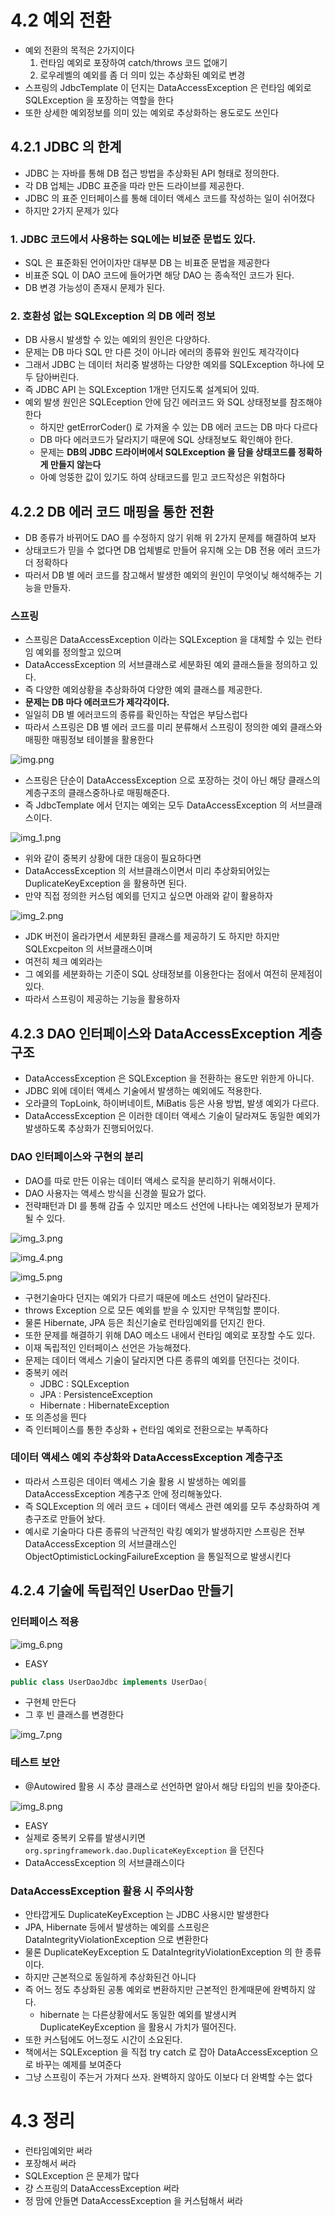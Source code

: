 # 4.2 예외 전환
- 예외 전환의 목적은 2가지이다
  1. 런타임 예외로 포장하여 catch/throws 코드 없애기 
  2. 로우레벨의 예외를 좀 더 의미 있는 추상화된 예외로 변경
- 스프링의 JdbcTemplate 이 던지는 DataAccessException 은 런타임 예외로 SQLException 을 포장하는 역할을 한다
- 또한 상세한 예외정보를 의미 있는 예외로 추상화하는 용도로도 쓰인다

## 4.2.1 JDBC 의 한계
- JDBC 는 자바를 통해 DB 접근 방법을 추상화된 API 형태로 정의한다.
- 각 DB 업체는 JDBC 표준을 따라 만든 드라이브를 제공한다.
- JDBC 의 표준 인터페이스를 통해 데이터 액세스 코드를 작성하는 일이 쉬어졌다
- 하지만 2가지 문제가 있다


### 1. JDBC 코드에서 사용하는 SQL에는 비뵤준 문법도 있다.
- SQL 은 표준화된 언어이자만 대부분 DB 는 비표준 문법을 제공한다
- 비표준 SQL 이 DAO 코드에 들어가면 해당 DAO 는 종속적인 코드가 된다.
- DB 변경 가능성이 존재시 문제가 된다.

### 2. 호환성 없는 SQLException 의 DB 에러 정보
- DB 사용시 발생할 수 있는 예외의 원인은 다양하다.
- 문제는 DB 마다 SQL 만 다른 것이 아니라 에러의 종류와 원인도 제각각이다
- 그래서 JDBC 는 데이터 처리중 발생하는 다양한 예외를 SQLException 하나에 모두 담아버린다.
- 즉 JDBC API 는 SQLException 1개만 던지도록 설계되어 있따.
- 예외 발생 원인은 SQLEception 안에 담긴 에러코드 와 SQL 상태정보를 참조해야 한다
  - 하지만 getErrorCoder() 로 가져올 수 있는 DB 에러 코드는 DB 마다 다르다
  - DB 마다 에러코드가 달라지기 때문에 SQL 상태정보도 확인해야 한다.
  - 문제는 **DB의 JDBC 드라이버에서 SQLException 을 담을 상태코드를 정확하게 만들지 않는다**
  - 아예 엉뚱한 값이 있기도 하여 상태코드를 믿고 코드작성은 위험하다

## 4.2.2 DB 에러 코드 매핑을 통한 전환
- DB 종류가 바뀌어도 DAO 를 수정하지 않기 위해 위 2가지 문제를 해결하여 보자
- 상태코드가 믿을 수 없다면 DB 업체별로 만들어 유지해 오는 DB 전용 에러 코드가 더 정확하다
- 따러서 DB 별 에러 코드를 참고해서 발생한 예외의 원인이 무엇이닞 해석해주는 기능을 만들자.

### 스프링
- 스프링은 DataAccessException 이라는 SQLException 을 대체할 수 있는 런타임 예외를 정의할고 있으며
- DataAccessException 의 서브클래스로 세분화된 예외 클래스들을 정의하고 있다.
- 즉 다양한 예외상황을 추상화하여 다양한 예외 클래스를 제공한다.
- **문제는 DB 마다 에러코드가 제각각이다.**
- 일일히 DB 별 에러코드의 종류를 확인하는 작업은 부담스럽다
- 따라서 스프링은 DB 별 에러 코드를 미리 분류해서 스프링이 정의한 예외 클래스와 매핑한 매핑정보 테이블을 활용한다

![img.png](../img/4_2_1.png)

- 스프링은 단순이 DataAccessException 으로 포장하는 것이 아닌 해당 클래스의 계층구조의 클래스중하나로 매핑해준다.
- 즉 JdbcTemplate 에서 던지는 예외는 모두 DataAccessException 의 서브클래스이다.

![img_1.png](../img/4_2_2.png)

- 위와 같이 중복키 상황에 대한 대응이 필요하다면
- DataAccessException 의 서브클래스이면서 미리 추상화되어있는 DuplicateKeyException 을 활용하면 된다.
- 만약 직접 정의한 커스텀 예외를 던지고 싶으면 아래와 같이 활용하자

![img_2.png](../img/4_2_3.png)

- JDK 버전이 올라가면서 세분화된 클래스를 제공하기 도 하지만 하지만 SQLExcpeiton 의 서브클래스이며 
- 여전히 체크 예외라는 
- 그 예외를 세분화하는 기준이 SQL 상태정보를 이용한다는 점에서 여전히 문제점이 있다.
- 따라서 스프링이 제공하는 기능을 활용하자

## 4.2.3 DAO 인터페이스와 DataAccessException 계층구조
- DataAccessException 은 SQLException 을 전환하는 용도만 위한게 아니다.
- JDBC 외에 데이터 액세스 기술에서 발생하는 예외에도 적용한다.
- 오라클의 TopLoink, 하이버네이트, MiBatis 등은 사용 방법, 발생 예외가 다르다.
- DataAccessException 은 이러한 데이터 액세스 기술이 달라져도 동일한 예외가 발생하도록 추상화가 진행되어있다.

### DAO 인터페이스와 구현의 분리
- DAO를 따로 만든 이유는 데이터 액세스 로직을 분리하기 위해서이다.
- DAO 사용자는 액세스 방식을 신경쓸 필요가 없다.
- 전략패턴과 DI 를 통해 감출 수 있지만 메소드 선언에 나타나는 예외정보가 문제가 될 수 있다.

![img_3.png](../img/4_2_4.png)

![img_4.png](../img/4_2_5.png)

![img_5.png](../img/4_2_6.png)

- 구현기술마다 던지는 예외가 다르기 때문에 메소드 선언이 달라진다.
- throws Exception 으로 모든 예외를 받을 수 있지만 무책임할 뿐이다.
- 물론 Hibernate, JPA 등은 최신기술로 런타임예외를 던지긴 한다.
- 또한 문제를 해결하기 위해 DAO 메소드 내에서 런타임 예외로 포장할 수도 있다.
- 이재 독립적인 인터페이스 선언은 가능해졌다.
- 문제는 데이터 액세스 기술이 달라지면 다른 종류의 예외를 던진다는 것이다.
- 중복키 에러
  - JDBC : SQLException
  - JPA : PersistenceException
  - Hibernate : HibernateException
- 또 의존성을 띈다
- 즉 인터페이스를 통한 추상화 + 런타임 예외로 전환으로는 부족하다

### 데이터 액세스 예외 추상화와 DataAccessException 계층구조
- 따라서 스프링은 데이터 액세스 기술 활용 시 발생하는 예외를 DataAccessException 계층구조 안에 정리해놓았다.
- 즉 SQLException 의 에러 코드 + 데이터 액세스 관련 예외를 모두 추상화하여 계층구조로 만들어 놨다.
- 예시로 기술마다 다른 종류의 낙관적인 락킹 예외가 발생하지만 스프링은 전부 DataAccessException 의 서브클래스인 ObjectOptimisticLockingFailureException 을 통일적으로 발생시킨다

## 4.2.4 기술에 독립적인 UserDao 만들기
### 인터페이스 적용
![img_6.png](../img/4_2_7.png)

- EASY

```java
public class UserDaoJdbc implements UserDao{
```
- 구현체 만든다
- 그 후 빈 클래스를 변경한다

![img_7.png](../img/4_2_8.png)

### 테스트 보안
- @Autowired 활용 시 추상 클래스로 선언하면 알아서 해당 타입의 빈을 찾아준다.

![img_8.png](../img/4_2_9.png)

- EASY
- 실제로 중복키 오류를 발생시키면 `org.springframework.dao.DuplicateKeyException` 을 던진다
- DataAccessException 의 서브클래스이다

### DataAccessException 활용 시 주의사항
- 안타깝게도 DuplicateKeyException 는 JDBC 사용시만 발생한다
- JPA, Hibernate 등에서 발생하는 예외를 스프링은 DataIntegrityViolationException 으로 변환한다
- 물론 DuplicateKeyException 도 DataIntegrityViolationException 의 한 종류이다.
- 하지만 근본적으로 동일하게 추상화된건 아니다
- 즉 어느 정도 추상화된 공통 예외로 변환하지만 근본적인 한계때문에 완벽하지 않다.
  - hibernate 는 다른상황에서도 동일한 예외를 발생시켜 DuplicateKeyException 을 활용시 가치가 떨어진다.
- 또한 커스텀에도 어느정도 시간이 소요된다.
- 책에서는 SQLException 을 직접 try catch 로 잡아 DataAccessException 으로 바꾸는 예제를 보여준다
- 그냥 스프링이 주는거 가져다 쓰자. 완벽하지 않아도 이보다 더 완벽할 수는 없다

# 4.3 정리
- 런타임예외만 써라
- 포장해서 써라
- SQLException 은 문제가 많다
- 걍 스프링의 DataAccessException 써라
- 정 맘에 안들면 DataAccessException 을 커스텀해서 써라

